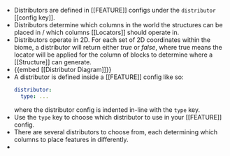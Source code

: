 - Distributors are defined in [[FEATURE]] configs under the `distributor` [[config key]].
- Distributors determine which columns in the world the structures can be placed in / which columns [[Locators]] should operate in.
- Distributors operate in 2D. For each set of 2D coordinates within the biome, a distributor will return either *true* or *false*, where true means the locator will be applied for the column of blocks to determine where a [[Structure]] can generate.
- {{embed [[Distributor Diagram]]}}
- A distributor is defined inside a [[FEATURE]] config like so:
  ```yaml
  distributor:
    type: ...
  ```
  where the distributor config is indented in-line with the `type` key.
- Use the `type` key to choose which distributor to use in your [[FEATURE]] config.
- There are several distributors to choose from, each determining which columns to place features in differently.
- []()